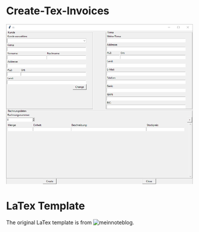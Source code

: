 # Create-Tex-Invoices
![Screenshot](./images/Screenshot.png)

# LaTex Template
The original LaTex template is from ![meinnoteblog](https://meinnoteblog.wordpress.com/2010/11/12/latex-vorlagen-fur-briefe-und-rechnung/).
